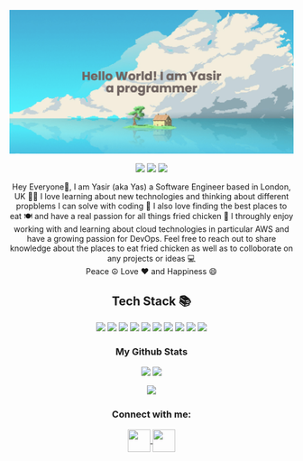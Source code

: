 
<p align="center">
 
</p align="center">
<img src="https://github.com/Yasir326/Yasir326/blob/main/banner.png" />
<p align="center">
 
 <img src="https://badges.pufler.dev/visits/Yasir326/Yasir326"/> 
 <img src="https://badges.pufler.dev/repos/Yasir326"/>
 <img src="https://badges.pufler.dev/years/Yasir326" />
  
  <p align="center">
 Hey Everyone👋, I am Yasir (aka Yas) a Software Engineer based in London, UK 💂‍♂️ I love learning about new technologies and thinking about different propblems I can solve with coding 🤔 I also love finding the best places to eat 🍽 and have a real passion for all things fried chicken 🍗 I throughly enjoy working with and learning about cloud technologies in particular AWS and have a growing passion for DevOps. Feel free to reach out to share knowledge about the places to eat fried chicken as well as to colloborate on any projects or ideas 💻 
 <br>Peace ☮️ Love ❤️ and Happiness 😄<br>

</p>
  
  <h2 align="center">Tech Stack 📚</h2>

<p align="center">
  <img src="https://img.shields.io/badge/-Python-black?style=flat-square&logo=python"/>
<img src="https://img.shields.io/badge/-TypeScript-black?style=flat-square&logo=typescript"/>
<img src="https://img.shields.io/badge/-JavaScript-black?style=flat-square&logo=javascript"/>
<img src="https://img.shields.io/badge/-Nodejs-black?style=flat-square&logo=Node.js"/>
  <img src="https://img.shields.io/badge/-Go-black?style=flat-square&logo=go"/>
<img src="https://img.shields.io/badge/-React-black?style=flat-square&logo=react"/>
  <img src="https://img.shields.io/badge/-Docker-black?style=flat-square&logo=docker"/>
<img src="https://img.shields.io/badge/-MongoDB-black?style=flat-square&logo=mongodb"/>
<img src="https://img.shields.io/badge/-MySQL-black?style=flat-square&logo=mysql"/>
<img src="https://img.shields.io/badge/-java-E34A86?style=flat-square&logo=java"/>
</p>

</p>
<h3 align="center">My Github Stats</h3>

<p align = "center">
  <img  src = "https://github-readme-stats.vercel.app/api?username=Yasir326&show_icons=true&theme=radical&line_height=40">
  <img src = "https://github-readme-stats.vercel.app/api/top-langs/?username=Yasir326&theme=radical">
</p>

<p align = "center">
 <img  src="https://github-readme-streak-stats.herokuapp.com/?user=Yasir326&show_icons=true&locale=en&layout=compact&theme=radical&line_height=0" />
</p> 



<h3 align="center">Connect with me:</h3>
<p align="center">
<a href="https://twitter.com/yas326" target="blank">
  <img align="center" src="https://cdn-icons-png.flaticon.com/512/733/733579.png" alt="" height="40" width="40">
  </a> 
  <a href="https://www.linkedin.com/in/yasir-khan-64547465/" target="blank">
    <img align="center" src="https://cdn-icons-png.flaticon.com/512/174/174857.png" alt="" height="40" width="40" /></a>
</p>  
<!-- <a href="your link" target="blank"><img align="center" src="https://cdn.jsdelivr.net/npm/simple-icons@3.0.1/icons/instagram.svg" alt="" height="30" width="40" /></a> -->
<!-- <a href="your link" target="blank"><img align="center" src="https://cdn.jsdelivr.net/npm/simple-icons@3.0.1/icons/youtube.svg" alt="" height="30" width="40" /></a>
</p> -->

<!---
Yasir326/Yasir326 is a ✨ special ✨ repository because its `README.md` (this file) appears on your GitHub profile.
You can click the Preview link to take a look at your changes.
--->
